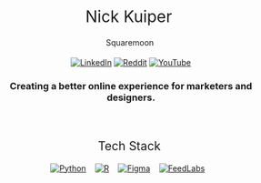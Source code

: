 <h1 style="font-weight:normal" align="center">
  &nbsp;Nick Kuiper &nbsp;
</h1>
<h4 style="font-weight:normal" align="center">
  &nbsp;Squaremoon &nbsp;
</h4>


<div align="center">

[![LinkedIn](https://img.shields.io/badge/LinkedIn-%230077B5.svg?logo=linkedin&logoColor=white)](https://linkedin.com/in/nickkuiper11) [![Reddit](https://img.shields.io/badge/Reddit-%23FF4500.svg?logo=Reddit&logoColor=white)](https://reddit.com/user/nickkuiper11) [![YouTube](https://img.shields.io/badge/YouTube-%23FF0000.svg?logo=YouTube&logoColor=white)](https://www.youtube.com/channel/UCIJQakRtC6Hk4MH0vQEDuQA)


<h3 align="center">
  Creating a better online experience for marketers and designers.
</h3>
<br>

</div>

<h2 style="font-weight:normal" align="center">
  &nbsp;Tech Stack &nbsp;
</h2>

<div align="center">
<a href="https://www.figma.com/community/plugin/1085928256238166159/FeedLabs"><img border="0" alt="Python" src="https://img.shields.io/badge/python-292525?style=for-the-badge&logo=python&logoColor=white"></a>&nbsp;&nbsp;&nbsp;
<a href="https://www.figma.com/community/plugin/1085928256238166159/FeedLabs"><img border="0" alt="R" src="https://img.shields.io/badge/r-292525.svg?style=for-the-badge&logo=r&logoColor=white"></a>&nbsp;&nbsp;&nbsp;
<a href="https://www.figma.com/community/plugin/1085928256238166159/FeedLabs"><img border="0" alt="Figma" src="https://img.shields.io/badge/figma-292525.svg?style=for-the-badge&logo=figma&logoColor=white"></a>&nbsp;&nbsp;&nbsp;
<a href="https://www.figma.com/community/plugin/1085928256238166159/FeedLabs"><img border="0" alt="FeedLabs" src="https://storage.googleapis.com/image_hosting_sqm/feedlabs.svg"></a>&nbsp;&nbsp;&nbsp;
<div>
